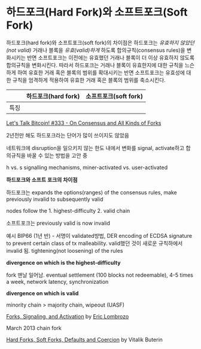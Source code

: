 # 하드포크\(Hard Fork\)와 소프트포크\(Soft Fork\)



하드포크\(hard fork\)와 소프트포크\(soft fork\)의 차이점은 하드포크는 _유효하지 않았던\(not valid\)_ 거래나 블록을 _유효\(valid\)하게_ 하도록 합의규칙\(consensus rules\)을 변화시키는 반면 소프트포크는 이전에는 유효했던 거래나 블록이 더 이상 유효하지 않도록 합의규칙을 변화시킨다. 따라서 하드포크는 거래나 블록이 유효한지에 대한 규칙을 느슨하게 하여 유효한 거래 혹은 블록의 범위를 확대시키는 반면 소프트포크는 유효성에 대한 규칙을 엄격하게 적용하여 유효한 거래 혹은 블록의 범위를 축소시킨다.

|  | 하드포크\(hard fork\) | 소프트포크\(soft fork\) |
| :--- | :--- | :--- |
| 특징 |  |  |



[Let's Talk Bitcoin! \#333 - On Consensus and All Kinds of Forks](https://letstalkbitcoin.com/blog/post/lets-talk-bitcoin-333-on-consensus-and-all-kinds-of-forks)

2년전만 해도 하드포크라는 단어가 많이 쓰이지도 않았음

네트워크에 disruption을 일으키지 않는 한도 내에서 변화를 signal, activate하고 합의규칙을 바꿀 수 있는 방법을 고안 중

h vs. s signalling mechanisms, miner-activated vs. user-activated

**하드포크와 소프트 포크의 차이점**

하드포크는 expands the options\(ranges\) of the consensus rules, make previously invalid to subsequently valid

nodes follow the 1. highest-difficulty 2. valid chain

소프트포크는 previously valid is now invalid

예시 BIP66 \(1년 반\) - 서명이 validated방법, DER encoding of ECDSA signature to prevent certain class of tx malleability. valid했던 것이 새로운 규칙하에서 invalid 됨. tightening\(not loosening\) of the rules

**divergence on which is the highest-difficulty**

fork 맨날 일어남. eventual settlement \(100 blocks not redeemable\), 4-5 times a week, network latency, synchronization

**divergence on which is valid**

minority chain &gt; majority chain, wipeout \(UASF\)



[Forks, Signaling, and Activation](https://medium.com/@elombrozo/forks-signaling-and-activation-d60b6abda49a) by [Eric Lombrozo](https://medium.com/@elombrozo?source=post_header_lockup)

March 2013 chain fork



[Hard Forks, Soft Forks, Defaults and Coercion](http://vitalik.ca/general/2017/03/14/forks_and_markets.html) by Vitalik Buterin









